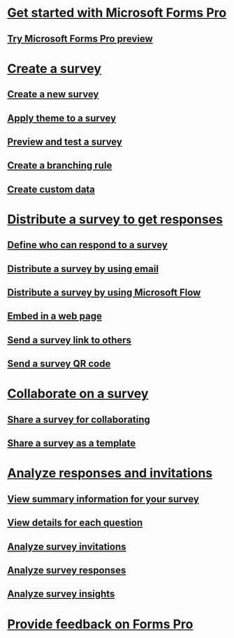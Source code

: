 # [Get started with Microsoft Forms Pro](get-started.md) 
## [Try Microsoft Forms Pro preview](try-preview.md) 

# [Create a survey](create-survey.md)
## [Create a new survey](create-new-survey.md)
## [Apply theme to a survey](apply-theme.md)  
## [Preview and test a survey](preview-test-survey.md) 
## [Create a branching rule](create-branching-rule.md) 
## [Create custom data](create-custom-data.md)

# [Distribute a survey to get responses](distribute-survey.md)  
## [Define who can respond to a survey](invite-settings.md)  
## [Distribute a survey by using email](distribute-survey-email.md)  
## [Distribute a survey by using Microsoft Flow](distribute-survey-microsoft-flow.md)  
## [Embed in a web page](embed-in-web-page.md)  
## [Send a survey link to others](send-survey-link.md)  
## [Send a survey QR code](send-survey-qrcode.md)  

# [Collaborate on a survey](collaborate-survey.md)  
## [Share a survey for collaborating](share-survey-collaborate.md)  
## [Share a survey as a template](share-survey-template.md)  

# [Analyze responses and invitations](analyze-responses-invites.md)  
## [View summary information for your survey](view-summary-information.md)  
## [View details for each question](view-details-each-question.md)  
## [Analyze survey invitations](analyze-survey-invitations.md)  
## [Analyze survey responses](analyze-survey-responses.md)  
## [Analyze survey insights](analyze-survey-insights.md)  

# [Provide feedback on Forms Pro](provide-feedback.md) 
